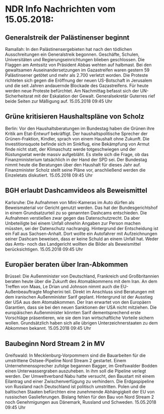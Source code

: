 # NDR Info Nachrichten vom 15.05.2018:


## Generalstreik der Palästinenser beginnt
Ramallah: In den Palästinensergebieten hat nach den tödlichen Ausschreitungen ein Generalstreik begonnen. Geschäfte, Schulen, Universitäten und Regierungseinrichtungen blieben geschlossen. Die Flaggen am Amtssitz von Präsident Abbas wehten auf halbmast. Bei den gewaltsamen Auseinandersetzungen im Gazastreifen waren gestern 59 Palästinsener getötet und mehr als 2.700 verletzt worden. Die Proteste richteten sich gegen die Eröffnung der neuen US-Botschaft in Jerusalem und die seit Jahren andauernde Blockade des Gazastreifens. Für heute werden neue Proteste befürchtet. Am Nachmittag befasst sich der UN-Sicherheitsrat mit der Eskalation der Gewalt. Generalsekretär Guterres rief beide Seiten zur Mäßigung auf. 15.05.2018 09:45 Uhr 

## Grüne kritisieren Haushaltspläne von Scholz
Berlin: Vor den Haushaltsberatungen im Bundestag haben die Grünen ihre Kritik am Etat-Entwurf bekräftigt. Der haushaltspolitische Sprecher der Grünen-Fraktion, Kindler, sprach von einem Haushalt ohne Zukunft. Die Investitionsquote befinde sich im Sinkflug, eine Bekämpfung von Armut finde nicht statt, der Klimaschutz werde totgeschwiegen und der Rüstungsetat werde massiv aufgebläht. Es stelle sich die Frage, ob das Finanzministerium tatsächlich in der Hand der SPD sei. Der Bundestag nimmt heute die Beratungen über den Haushalt für dieses Jahr auf. Finanzminister Scholz stellt seine Pläne vor, anschließend werden die Einzeletats diskutiert. 15.05.2018 09:45 Uhr 

## BGH erlaubt Dashcamvideos als Beweismittel
Karlsruhe: Die Aufnahmen von Mini-Kameras im Auto dürfen als Beweismaterial vor Gericht genutzt werden. Das hat der Bundesgerichtshof in einem Grundsatzurteil zu so genannten Dashcams entschieden. Die Aufnahmen verstießen zwar gegen das Datenschutzrecht. Da aber Unbeteiligte bei einem Unfall ohnehin Angaben zur Person machen müssten, sei der Datenschutz nachrangig. Hintergrund der Entscheidung ist ein Fall aus Sachsen-Anhalt. Dort wollte ein Autofahrer mit Aufzeichnungen seiner Dashcam beweisen, dass er keine Schuld an einem Unfall hat. Weder das Amts- noch das Landgericht wollten die Bilder als Beweismittel berücksichtigen. 15.05.2018 09:45 Uhr 

## Europäer beraten über Iran-Abkommen
Brüssel:	Die Außenminister von Deutschland, Frankreich und Großbritannien beraten heute über die Zukunft des Atomabkommens mit dem Iran. An dem Treffen von Maas, Le Drian und Johnson nimmt auch die EU-Außenbeauftragte Mogherini teil. Direkt im Anschluss sind Beratungen mit dem iranischen Außenminister Sarif geplant. Hintergrund ist der Ausstieg der USA aus dem Atomabkommen. Der Iran erwartet von den Europäern Garantien, dass sie bei den neuen Sanktionen der USA nicht mitziehen. Die europäischen Außenminister könnten Sarif dementsprechend erste Vorschläge präsentieren, wie sie dem Iran wirtschaftliche Vorteile sichern wollen. Grundsätzlich haben sich alle übrigen Unterzeichnerstaaten zu dem Abkommen bekannt. 15.05.2018 09:45 Uhr 

## Baubeginn Nord Stream 2 in MV
Greifswald: 	In Mecklenburg-Vorpommern sind die Bauarbeiten für die umstrittene Ostsee-Pipeline Nord Stream 2 gestartet. Einem Unternehmenssprecher zufolge begannen Bagger, im Greifswalder Bodden einen Unterwassergraben auszuheben. In ihm soll die Pipeline verlegt werden. Der Umweltverband Nabu hatte versucht, den Baustart mit einem Eilantrag und einer Zwischenverfügung zu verhindern. Die Erdgaspipeline von Russland nach Deutschland ist politisch umstritten. Polen und die baltischen Staaten befürchten eine zunehmende Abhängigkeit der EU von russischen Gaslieferungen. Bislang fehlen für den Bau von Nord Stream 2 noch Genehmigungen aus Dänemark, Russland und Schweden. 15.05.2018 09:45 Uhr 
